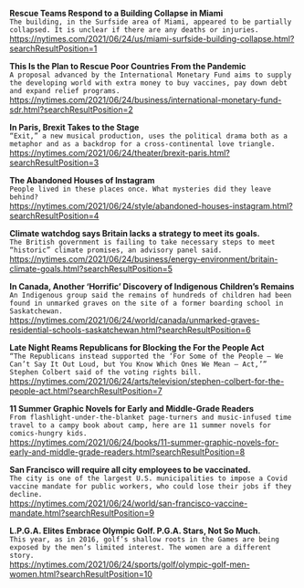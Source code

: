 **Rescue Teams Respond to a Building Collapse in Miami**\
`The building, in the Surfside area of Miami, appeared to be partially collapsed. It is unclear if there are any deaths or injuries.`\
https://nytimes.com/2021/06/24/us/miami-surfside-building-collapse.html?searchResultPosition=1

**This Is the Plan to Rescue Poor Countries From the Pandemic**\
`A proposal advanced by the International Monetary Fund aims to supply the developing world with extra money to buy vaccines, pay down debt and expand relief programs.`\
https://nytimes.com/2021/06/24/business/international-monetary-fund-sdr.html?searchResultPosition=2

**In Paris, Brexit Takes to the Stage**\
`“Exit,” a new musical production, uses the political drama both as a metaphor and as a backdrop for a cross-continental love triangle.`\
https://nytimes.com/2021/06/24/theater/brexit-paris.html?searchResultPosition=3

**The Abandoned Houses of Instagram**\
`People lived in these places once. What mysteries did they leave behind?`\
https://nytimes.com/2021/06/24/style/abandoned-houses-instagram.html?searchResultPosition=4

**Climate watchdog says Britain lacks a strategy to meet its goals.**\
`The British government is failing to take necessary steps to meet “historic” climate promises, an advisory panel said.`\
https://nytimes.com/2021/06/24/business/energy-environment/britain-climate-goals.html?searchResultPosition=5

**In Canada, Another ‘Horrific’ Discovery of Indigenous Children’s Remains**\
`An Indigenous group said the remains of hundreds of children had been found in unmarked graves on the site of a former boarding school in Saskatchewan.`\
https://nytimes.com/2021/06/24/world/canada/unmarked-graves-residential-schools-saskatchewan.html?searchResultPosition=6

**Late Night Reams Republicans for Blocking the For the People Act**\
`“The Republicans instead supported the ‘For Some of the People — We Can’t Say It Out Loud, but You Know Which Ones We Mean — Act,’” Stephen Colbert said of the voting rights bill.`\
https://nytimes.com/2021/06/24/arts/television/stephen-colbert-for-the-people-act.html?searchResultPosition=7

**11 Summer Graphic Novels for Early and Middle-Grade Readers**\
`From flashlight-under-the-blanket page-turners and music-infused time travel to a campy book about camp, here are 11 summer novels for comics-hungry kids.`\
https://nytimes.com/2021/06/24/books/11-summer-graphic-novels-for-early-and-middle-grade-readers.html?searchResultPosition=8

**San Francisco will require all city employees to be vaccinated.**\
`The city is one of the largest U.S. municipalities to impose a Covid vaccine mandate for public workers, who could lose their jobs if they decline.`\
https://nytimes.com/2021/06/24/world/san-francisco-vaccine-mandate.html?searchResultPosition=9

**L.P.G.A. Elites Embrace Olympic Golf. P.G.A. Stars, Not So Much.**\
`This year, as in 2016, golf’s shallow roots in the Games are being exposed by the men’s limited interest. The women are a different story.`\
https://nytimes.com/2021/06/24/sports/golf/olympic-golf-men-women.html?searchResultPosition=10

